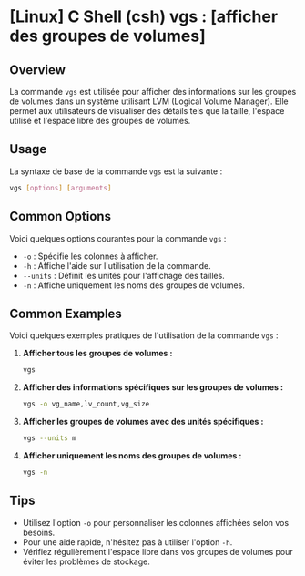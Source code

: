 # [Linux] C Shell (csh) vgs : [afficher des groupes de volumes]

## Overview
La commande `vgs` est utilisée pour afficher des informations sur les groupes de volumes dans un système utilisant LVM (Logical Volume Manager). Elle permet aux utilisateurs de visualiser des détails tels que la taille, l'espace utilisé et l'espace libre des groupes de volumes.

## Usage
La syntaxe de base de la commande `vgs` est la suivante :

```bash
vgs [options] [arguments]
```

## Common Options
Voici quelques options courantes pour la commande `vgs` :

- `-o` : Spécifie les colonnes à afficher.
- `-h` : Affiche l'aide sur l'utilisation de la commande.
- `--units` : Définit les unités pour l'affichage des tailles.
- `-n` : Affiche uniquement les noms des groupes de volumes.

## Common Examples
Voici quelques exemples pratiques de l'utilisation de la commande `vgs` :

1. **Afficher tous les groupes de volumes :**
   ```bash
   vgs
   ```

2. **Afficher des informations spécifiques sur les groupes de volumes :**
   ```bash
   vgs -o vg_name,lv_count,vg_size
   ```

3. **Afficher les groupes de volumes avec des unités spécifiques :**
   ```bash
   vgs --units m
   ```

4. **Afficher uniquement les noms des groupes de volumes :**
   ```bash
   vgs -n
   ```

## Tips
- Utilisez l'option `-o` pour personnaliser les colonnes affichées selon vos besoins.
- Pour une aide rapide, n'hésitez pas à utiliser l'option `-h`.
- Vérifiez régulièrement l'espace libre dans vos groupes de volumes pour éviter les problèmes de stockage.